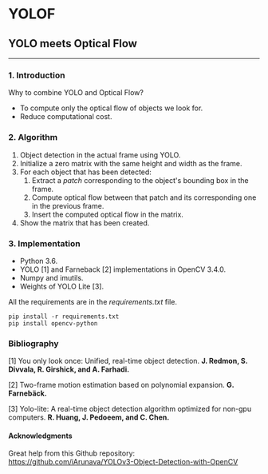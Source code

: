 # YOLOF

## YOLO meets Optical Flow

---

### 1. Introduction

Why to combine YOLO and Optical Flow?

- To compute only the optical flow of objects we look for.
- Reduce computational cost.

### 2. Algorithm

1. Object detection in the actual frame using YOLO.
2. Initialize a zero matrix with the same height and width as the frame.
3. For each object that has been detected:
   1. Extract a *patch* corresponding to the object's bounding box in the frame.
   2. Compute optical flow between that patch and its corresponding one in the previous frame.
   3. Insert the computed optical flow in the matrix.
4. Show the matrix that has been created.

### 3. Implementation

- Python 3.6.
- YOLO [1] and Farneback [2] implementations in OpenCV 3.4.0.
- Numpy and imutils.
- Weights of YOLO Lite [3].

All the requirements are in the *requirements.txt* file.

```
pip install -r requirements.txt
pip install opencv-python
```

### Bibliography

[1] You only look once: Unified, real-time object detection. **J. Redmon, S. Divvala, R. Girshick, and A. Farhadi.**

[2] Two-frame motion estimation based on polynomial expansion. **G. Farnebäck.**

[3] Yolo-lite: A real-time object detection algorithm optimized for non-gpu computers. **R. Huang, J. Pedoeem, and C. Chen.**

#### Acknowledgments

Great help from this Github repository: https://github.com/iArunava/YOLOv3-Object-Detection-with-OpenCV

